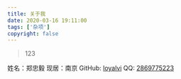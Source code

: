```yaml
---
title: 关于我
date: 2020-03-16 19:11:00
tags: ['杂项']
copyright: false
---
```


> 123


姓名：郑忠毅
现居：南京
GitHub: [loyalvi](https://github.com/loyalvi)
QQ: [2869775223](http://wpa.qq.com/msgrd?v=3&uin=2869775223&site=qq&menu=yes)

<!-- more -->

